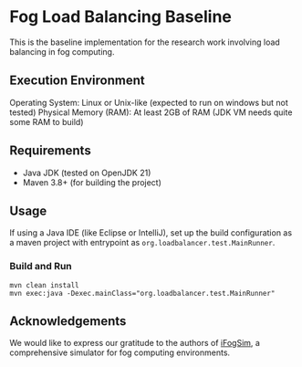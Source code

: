 # Fog Load Balancing Baseline

This is the baseline implementation for the research work involving load balancing in fog computing.

## Execution Environment

Operating System: Linux or Unix-like (expected to run on windows but not tested)
Physical Memory (RAM): At least 2GB of RAM (JDK VM needs quite some RAM to build)

## Requirements

* Java JDK (tested on OpenJDK 21)
* Maven 3.8+ (for building the project)

## Usage

If using a Java IDE (like Eclipse or IntelliJ), set up the build configuration as a maven project with entrypoint as `org.loadbalancer.test.MainRunner`.

### Build and Run

```shell
mvn clean install
mvn exec:java -Dexec.mainClass="org.loadbalancer.test.MainRunner"
```

## Acknowledgements

We would like to express our gratitude to the authors of [iFogSim](https://github.com/Cloudslab/iFogSim), a comprehensive simulator for fog computing environments.
